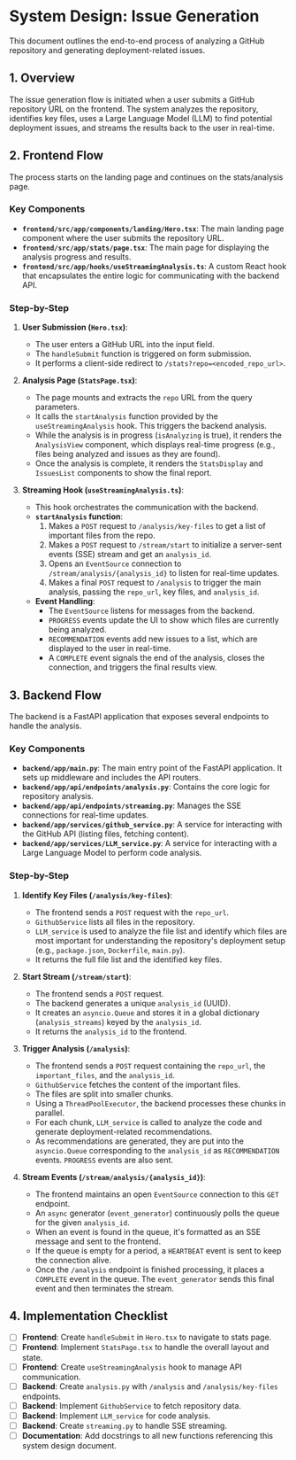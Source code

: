 # System Design: Issue Generation

This document outlines the end-to-end process of analyzing a GitHub repository and generating deployment-related issues.

## 1. Overview

The issue generation flow is initiated when a user submits a GitHub repository URL on the frontend. The system analyzes the repository, identifies key files, uses a Large Language Model (LLM) to find potential deployment issues, and streams the results back to the user in real-time.

## 2. Frontend Flow

The process starts on the landing page and continues on the stats/analysis page.

### Key Components

- **`frontend/src/app/components/landing/Hero.tsx`**: The main landing page component where the user submits the repository URL.
- **`frontend/src/app/stats/page.tsx`**: The main page for displaying the analysis progress and results.
- **`frontend/src/app/hooks/useStreamingAnalysis.ts`**: A custom React hook that encapsulates the entire logic for communicating with the backend API.

### Step-by-Step

1.  **User Submission (`Hero.tsx`)**:

    - The user enters a GitHub URL into the input field.
    - The `handleSubmit` function is triggered on form submission.
    - It performs a client-side redirect to `/stats?repo=<encoded_repo_url>`.

2.  **Analysis Page (`StatsPage.tsx`)**:

    - The page mounts and extracts the `repo` URL from the query parameters.
    - It calls the `startAnalysis` function provided by the `useStreamingAnalysis` hook. This triggers the backend analysis.
    - While the analysis is in progress (`isAnalyzing` is true), it renders the `AnalysisView` component, which displays real-time progress (e.g., files being analyzed and issues as they are found).
    - Once the analysis is complete, it renders the `StatsDisplay` and `IssuesList` components to show the final report.

3.  **Streaming Hook (`useStreamingAnalysis.ts`)**:
    - This hook orchestrates the communication with the backend.
    - **`startAnalysis` function**:
      1.  Makes a `POST` request to `/analysis/key-files` to get a list of important files from the repo.
      2.  Makes a `POST` request to `/stream/start` to initialize a server-sent events (SSE) stream and get an `analysis_id`.
      3.  Opens an `EventSource` connection to `/stream/analysis/{analysis_id}` to listen for real-time updates.
      4.  Makes a final `POST` request to `/analysis` to trigger the main analysis, passing the `repo_url`, key files, and `analysis_id`.
    - **Event Handling**:
      - The `EventSource` listens for messages from the backend.
      - `PROGRESS` events update the UI to show which files are currently being analyzed.
      - `RECOMMENDATION` events add new issues to a list, which are displayed to the user in real-time.
      - A `COMPLETE` event signals the end of the analysis, closes the connection, and triggers the final results view.

## 3. Backend Flow

The backend is a FastAPI application that exposes several endpoints to handle the analysis.

### Key Components

- **`backend/app/main.py`**: The main entry point of the FastAPI application. It sets up middleware and includes the API routers.
- **`backend/app/api/endpoints/analysis.py`**: Contains the core logic for repository analysis.
- **`backend/app/api/endpoints/streaming.py`**: Manages the SSE connections for real-time updates.
- **`backend/app/services/github_service.py`**: A service for interacting with the GitHub API (listing files, fetching content).
- **`backend/app/services/LLM_service.py`**: A service for interacting with a Large Language Model to perform code analysis.

### Step-by-Step

1.  **Identify Key Files (`/analysis/key-files`)**:

    - The frontend sends a `POST` request with the `repo_url`.
    - `GithubService` lists all files in the repository.
    - `LLM_service` is used to analyze the file list and identify which files are most important for understanding the repository's deployment setup (e.g., `package.json`, `Dockerfile`, `main.py`).
    - It returns the full file list and the identified key files.

2.  **Start Stream (`/stream/start`)**:

    - The frontend sends a `POST` request.
    - The backend generates a unique `analysis_id` (UUID).
    - It creates an `asyncio.Queue` and stores it in a global dictionary (`analysis_streams`) keyed by the `analysis_id`.
    - It returns the `analysis_id` to the frontend.

3.  **Trigger Analysis (`/analysis`)**:

    - The frontend sends a `POST` request containing the `repo_url`, the `important_files`, and the `analysis_id`.
    - `GithubService` fetches the content of the important files.
    - The files are split into smaller chunks.
    - Using a `ThreadPoolExecutor`, the backend processes these chunks in parallel.
    - For each chunk, `LLM_service` is called to analyze the code and generate deployment-related recommendations.
    - As recommendations are generated, they are put into the `asyncio.Queue` corresponding to the `analysis_id` as `RECOMMENDATION` events. `PROGRESS` events are also sent.

4.  **Stream Events (`/stream/analysis/{analysis_id}`)**:
    - The frontend maintains an open `EventSource` connection to this `GET` endpoint.
    - An `async` generator (`event_generator`) continuously polls the queue for the given `analysis_id`.
    - When an event is found in the queue, it's formatted as an SSE message and sent to the frontend.
    - If the queue is empty for a period, a `HEARTBEAT` event is sent to keep the connection alive.
    - Once the `/analysis` endpoint is finished processing, it places a `COMPLETE` event in the queue. The `event_generator` sends this final event and then terminates the stream.

## 4. Implementation Checklist

- [ ] **Frontend**: Create `handleSubmit` in `Hero.tsx` to navigate to stats page.
- [ ] **Frontend**: Implement `StatsPage.tsx` to handle the overall layout and state.
- [ ] **Frontend**: Create `useStreamingAnalysis` hook to manage API communication.
- [ ] **Backend**: Create `analysis.py` with `/analysis` and `/analysis/key-files` endpoints.
- [ ] **Backend**: Implement `GithubService` to fetch repository data.
- [ ] **Backend**: Implement `LLM_service` for code analysis.
- [ ] **Backend**: Create `streaming.py` to handle SSE streaming.
- [ ] **Documentation**: Add docstrings to all new functions referencing this system design document.

